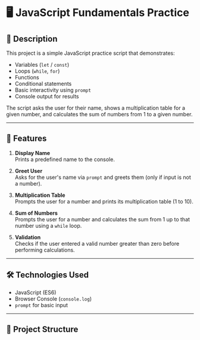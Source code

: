 # 🖥 JavaScript Fundamentals Practice

## 📌 Description
This project is a simple JavaScript practice script that demonstrates:
- Variables (`let` / `const`)
- Loops (`while`, `for`)
- Functions
- Conditional statements
- Basic interactivity using `prompt`
- Console output for results

The script asks the user for their name, shows a multiplication table for a given number, and calculates the sum of numbers from 1 to a given number.

---

## 🎯 Features
1. **Display Name**  
   Prints a predefined name to the console.

2. **Greet User**  
   Asks for the user's name via `prompt` and greets them (only if input is not a number).

3. **Multiplication Table**  
   Prompts the user for a number and prints its multiplication table (1 to 10).

4. **Sum of Numbers**  
   Prompts the user for a number and calculates the sum from 1 up to that number using a `while` loop.

5. **Validation**  
   Checks if the user entered a valid number greater than zero before performing calculations.

---

## 🛠 Technologies Used
- JavaScript (ES6)
- Browser Console (`console.log`)
- `prompt` for basic input

---

## 📂 Project Structure
